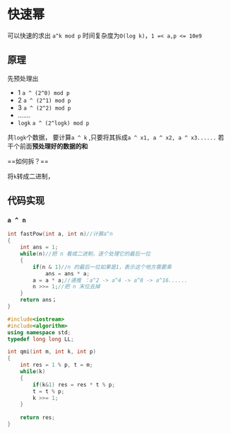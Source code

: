 # 快速幂

可以快速的求出 `a^k mod p`  时间复杂度为`O(log k)`，`1 =< a,p <= 10e9`

## 原理

先预处理出

- 1 `a ^ (2^0) mod p`
- 2 `a ^ (2^1) mod p`
- 3 `a ^ (2^2) mod p` 
- .......
- `logk` `a ^ (2^logk) mod p`

共`logk`个数据， 要计算`a ^ k` ,只要将其拆成`a ^ x1, a ^ x2, a ^ x3......` 若干个前面**预处理好的数据的和**

==如何拆？==

将`k`转成二进制，



## 代码实现

### `a ^ n`

```cpp
int fastPow(int a, int n)//计算a^n
{
    int ans = 1;
    while(n)//把 n 看成二进制，逐个处理它的最后一位
    {
        if(n & 1)//n 的最后一位如果是1，表示这个地方需要乘
            ans = ans * a;
        a = a * a;//递推 ：a^2 -> a^4 -> a^8 -> a^16......
        n >>= 1;//把 n 末位去掉
    }
    return ans；
}
```



```cpp
#include<iostream>
#include<algorithm>
using namespace std;
typedef long long LL;

int qmi(int m, int k, int p)
{
    int res = 1 % p, t = m;
    while(k)
    {
        if(k&1) res = res * t % p;
        t = t % p;
        k >>= 1;
    }
    
    return res;
}
```

